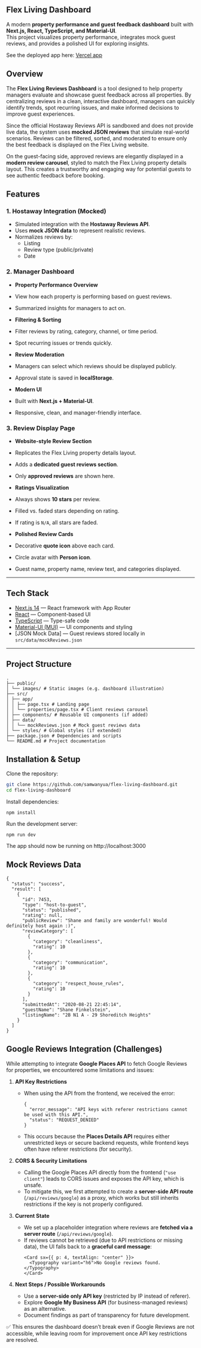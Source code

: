 ## Flex Living Dashboard

A modern **property performance and guest feedback dashboard** built with **Next.js, React, TypeScript, and Material-UI**.  
This project visualizes property performance, integrates mock guest reviews, and provides a polished UI for exploring insights.  

See the deployed app here: [Vercel app](https://flex-living-dashboard-seven.vercel.app/)

##  Overview

The **Flex Living Reviews Dashboard** is a tool designed to help property managers evaluate and showcase guest feedback across all properties. By centralizing reviews in a clean, interactive dashboard, managers can quickly identify trends, spot recurring issues, and make informed decisions to improve guest experiences.

Since the official Hostaway Reviews API is sandboxed and does not provide live data, the system uses **mocked JSON reviews** that simulate real-world scenarios. Reviews can be filtered, sorted, and moderated to ensure only the best feedback is displayed on the Flex Living website.

On the guest-facing side, approved reviews are elegantly displayed in a **modern review carousel**, styled to match the Flex Living property details layout. This creates a trustworthy and engaging way for potential guests to see authentic feedback before booking.


##  Features

### 1. Hostaway Integration (Mocked)
-  Simulated integration with the **Hostaway Reviews API**.  
- Uses **mock JSON data** to represent realistic reviews.  
- Normalizes reviews by:
  - Listing  
  - Review type (public/private)  
  - Date  

### 2. Manager Dashboard
-  **Property Performance Overview**
  - View how each property is performing based on guest reviews.  
  - Summarized insights for managers to act on.  

-  **Filtering & Sorting**
  - Filter reviews by rating, category, channel, or time period.  
  - Spot recurring issues or trends quickly.  

-  **Review Moderation**
  - Managers can select which reviews should be displayed publicly.  
  - Approval state is saved in **localStorage**.  

-  **Modern UI**
  - Built with **Next.js + Material-UI**.  
  - Responsive, clean, and manager-friendly interface.  

### 3. Review Display Page
-  **Website-style Review Section**
  - Replicates the Flex Living property details layout.  
  - Adds a **dedicated guest reviews section**.  
  - Only **approved reviews** are shown here.  

-  **Ratings Visualization**
  - Always shows **10 stars** per review.  
  - Filled vs. faded stars depending on rating.  
  - If rating is `N/A`, all stars are faded.  

-  **Polished Review Cards**
  - Decorative **quote icon** above each card.  
  - Circle avatar with **Person icon**.  
  - Guest name, property name, review text, and categories displayed.  

---


##  Tech Stack

- [Next.js 14](https://nextjs.org/) — React framework with App Router
- [React](https://reactjs.org/) — Component-based UI
- [TypeScript](https://www.typescriptlang.org/) — Type-safe code
- [Material-UI (MUI)](https://mui.com/) — UI components and styling
- [JSON Mock Data] — Guest reviews stored locally in `src/data/mockReviews.json`

---

##  Project Structure
```
.
├── public/
│ └── images/ # Static images (e.g. dashboard illustration)
├── src/
│ ├── app/
│ │ ├── page.tsx # Landing page
│ │ └── properties/page.tsx # Client reviews carousel
│ ├── components/ # Reusable UI components (if added)
│ ├── data/
│ │ └── mockReviews.json # Mock guest reviews data
│ └── styles/ # Global styles (if extended)
├── package.json # Dependencies and scripts
└── README.md # Project documentation
```

##  Installation & Setup

Clone the repository:

```bash
git clone https://github.com/samwanyua/flex-living-dashboard.git
cd flex-living-dashboard
```

Install dependencies:
```
npm install
```


Run the development server:
```
npm run dev
```


The app should now be running on http://localhost:3000

## Mock Reviews Data
```
{
  "status": "success",
  "result": [
    {
      "id": 7453,
      "type": "host-to-guest",
      "status": "published",
      "rating": null,
      "publicReview": "Shane and family are wonderful! Would definitely host again :)",
      "reviewCategory": [
        {
          "category": "cleanliness",
          "rating": 10
        },
        {
          "category": "communication",
          "rating": 10
        },
        {
          "category": "respect_house_rules",
          "rating": 10
        }
      ],
      "submittedAt": "2020-08-21 22:45:14",
      "guestName": "Shane Finkelstein",
      "listingName": "2B N1 A - 29 Shoreditch Heights"
    }
  ]
}
```

## Google Reviews Integration (Challenges)

While attempting to integrate **Google Places API** to fetch Google Reviews for properties, we encountered some limitations and issues:

1. **API Key Restrictions**  
   - When using the API from the frontend, we received the error:  
     ```
     {
       "error_message": "API keys with referer restrictions cannot be used with this API.",
       "status": "REQUEST_DENIED"
     }
     ```
   - This occurs because the **Places Details API** requires either unrestricted keys or secure backend requests, while frontend keys often have referer restrictions (for security).

2. **CORS & Security Limitations**  
   - Calling the Google Places API directly from the frontend (`"use client"`) leads to CORS issues and exposes the API key, which is unsafe.  
   - To mitigate this, we first attempted to create a **server-side API route** (`/api/reviews/google`) as a proxy, which works but still inherits restrictions if the key is not properly configured.

3. **Current State**  
   - We set up a placeholder integration where reviews are **fetched via a server route** (`/api/reviews/google`).  
   - If reviews cannot be retrieved (due to API restrictions or missing data), the UI falls back to a **graceful card message**:  
     ```tsx
     <Card sx={{ p: 4, textAlign: "center" }}>
       <Typography variant="h6">No Google reviews found.</Typography>
     </Card>
     ```

4. **Next Steps / Possible Workarounds**  
   - Use a **server-side only API key** (restricted by IP instead of referer).  
   - Explore **Google My Business API** (for business-managed reviews) as an alternative.  
   - Document findings as part of transparency for future development.

✅ This ensures the dashboard doesn’t break even if Google Reviews are not accessible, while leaving room for improvement once API key restrictions are resolved.
